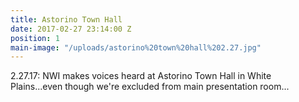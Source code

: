 ```yaml
---
title: Astorino Town Hall
date: 2017-02-27 23:14:00 Z
position: 1
main-image: "/uploads/astorino%20town%20hall%202.27.jpg"
---
```


2.27.17: NWI makes voices heard at Astorino Town Hall in White Plains...even though we're excluded from main presentation room...